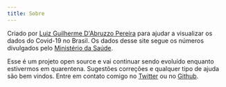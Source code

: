 ```yaml
---
title: Sobre
---
```


Criado por [Luiz Guilherme D'Abruzzo Pereira](https://www.linkedin.com/in/luiz290788/) para ajudar
a visualizar os dados do Covid-19 no Brasil. Os dados desse site segue os números divulgados pelo
[Ministério da Saúde](https://saude.gov.br/).

Esse é um projeto open source e vai continuar sendo evoluído enquanto estivermos em quarentena.
Sugestões correções e qualquer tipo de ajuda são bem vindos. Entre em contato comigo no
[Twitter](https://twitter.com/l2zg7e) ou no [Github](https://github.com/luiz290788/covid19-brazil).
